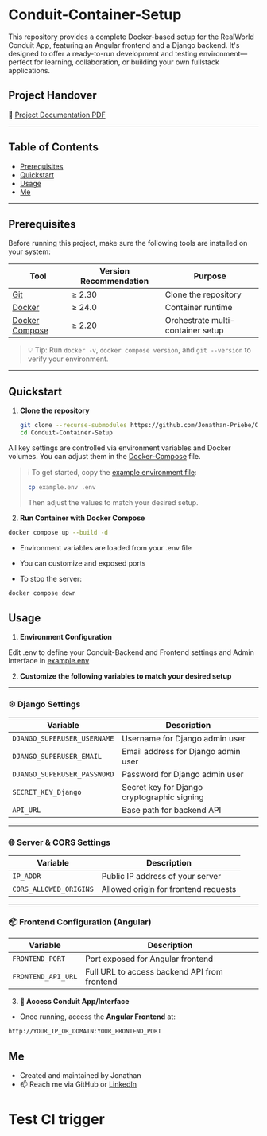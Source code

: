 # Conduit-Container-Setup
This repository provides a complete Docker-based setup for the RealWorld Conduit App, featuring an Angular frontend and a Django backend. It's designed to offer a ready-to-run development and testing environment—perfect for learning, collaboration, or building your own fullstack applications.

## Project Handover  

📄 [Project Documentation PDF](<./Conduit Container Checkliste.pdf>)

---

## Table of Contents  
- [Prerequisites](#prerequisites)  
- [Quickstart](#quickstart)  
- [Usage](#usage)  
- [Me](#me)

---

## Prerequisites  
Before running this project, make sure the following tools are installed on your system:

| Tool            | Version Recommendation | Purpose                              |
|-----------------|------------------------|--------------------------------------|
| [Git](https://git-scm.com/)            | ≥ 2.30                 | Clone the repository                 |
| [Docker](https://www.docker.com/)      | ≥ 24.0                 | Container runtime                    |
| [Docker Compose](https://docs.docker.com/compose/) | ≥ 2.20 | Orchestrate multi-container setup   |

> 💡 Tip: Run `docker -v`, `docker compose version`, and `git --version` to verify your environment.

---

## Quickstart  

1. **Clone the repository**

    ```bash
    git clone --recurse-submodules https://github.com/Jonathan-Priebe/Conduit-Container-Setup.git
    cd Conduit-Container-Setup
    ```

All key settings are controlled via environment variables and Docker volumes. You can adjust them in the [Docker-Compose](./docker-compose.yml) file.

> ℹ️ To get started, copy the [example environment file](./example.env):
> ```bash
> cp example.env .env
> ```
> Then adjust the values to match your desired setup.

2. **Run Container with Docker Compose**

  ```bash
  docker compose up --build -d
  ```
  - Environment variables are loaded from your .env file

  - You can customize and exposed ports

  - To stop the server:

  ```bash
  docker compose down
  ```

  ## Usage  
  
  1. **Environment Configuration**
  
  Edit .env to define your Conduit-Backend and Frontend settings and Admin Interface in [example.env](example.env)

  2. **Customize the following variables to match your desired setup**

---

### ⚙️ Django Settings

| Variable                   | Description                                      |
|----------------------------|--------------------------------------------------|
| `DJANGO_SUPERUSER_USERNAME` | Username for Django admin user                 |
| `DJANGO_SUPERUSER_EMAIL`    | Email address for Django admin user            |
| `DJANGO_SUPERUSER_PASSWORD` | Password for Django admin user                 |
| `SECRET_KEY_Django`         | Secret key for Django cryptographic signing    |
| `API_URL`                   | Base path for backend API                      |

---

### 🌐 Server & CORS Settings

| Variable               | Description                                      |
|------------------------|--------------------------------------------------|
| `IP_ADDR`              | Public IP address of your server                |
| `CORS_ALLOWED_ORIGINS`| Allowed origin for frontend requests             |

---

### 📦 Frontend Configuration (Angular)

| Variable               | Description                                      |
|------------------------|--------------------------------------------------|
| `FRONTEND_PORT`        | Port exposed for Angular frontend                |
| `FRONTEND_API_URL`     | Full URL to access backend API from frontend     |

3. **🚀 Access Conduit App/Interface**

- Once running, access the **Angular Frontend** at:
```bash
http://YOUR_IP_OR_DOMAIN:YOUR_FRONTEND_PORT
```

## Me  

- Created and maintained by Jonathan 
- 📫 Reach me via GitHub or [LinkedIn](https://www.linkedin.com/in/jonathan-p-34471b1a5/)
# Test CI trigger
